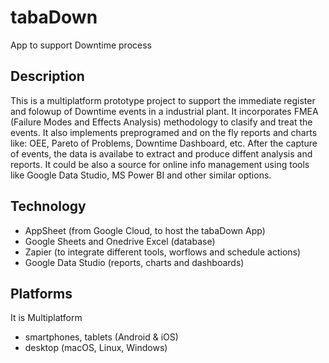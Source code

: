 # tabaDown
App to support Downtime process 
## Description
This is a multiplatform prototype project to support the immediate register and folowup of Downtime events in a industrial plant.
It incorporates FMEA (Failure Modes and Effects Analysis) methodology to clasify and treat the events. It also implements preprogramed and on the fly reports and charts like: OEE, Pareto of Problems, Downtime Dashboard, etc.
After the capture of events, the data is availabe to extract and produce diffent analysis and reports. It could be also a source for online info management using tools like Google Data Studio, MS Power BI and other similar options.
## Technology
* AppSheet (from Google Cloud, to host the tabaDown App)
* Google Sheets and Onedrive Excel (database)
* Zapier (to integrate different tools, worflows and schedule actions)
* Google Data Studio (reports, charts and dashboards)
## Platforms
It is Multiplatform
* smartphones, tablets (Android & iOS)
* desktop (macOS, Linux, Windows)
